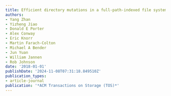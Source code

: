```yaml
---
title: Efficient directory mutations in a full-path-indexed file system
authors:
- Yang Zhan
- Yizheng Jiao
- Donald E Porter
- Alex Conway
- Eric Knorr
- Martin Farach-Colton
- Michael A Bender
- Jun Yuan
- William Jannen
- Rob Johnson
date: '2018-01-01'
publishDate: '2024-11-08T07:31:18.849510Z'
publication_types:
- article-journal
publication: '*ACM Transactions on Storage (TOS)*'
---
```

